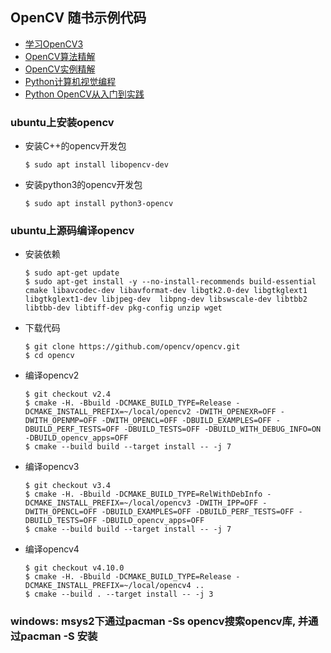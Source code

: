 ## OpenCV 随书示例代码

- [学习OpenCV3](Learning.OpenCV)
- [OpenCV算法精解](OpenCV.Algorithmic.Solution)
- [OpenCV实例精解](OpenCV.By.Example)
- [Python计算机视觉编程](Programming.Computer.Vision.With.Python)
- [Python OpenCV从入门到实践](Python.OpenCV.From.Novice.To.Practice)


### ubuntu上安装opencv

- 安装C++的opencv开发包
    ```
    $ sudo apt install libopencv-dev 
    ```

- 安装python3的opencv开发包
    ```
    $ sudo apt install python3-opencv
    ```


### ubuntu上源码编译opencv

- 安装依赖
    ```
    $ sudo apt-get update
    $ sudo apt-get install -y --no-install-recommends build-essential cmake libavcodec-dev libavformat-dev libgtk2.0-dev libgtkglext1 libgtkglext1-dev libjpeg-dev  libpng-dev libswscale-dev libtbb2 libtbb-dev libtiff-dev pkg-config unzip wget
    ```

- 下载代码
    ```
    $ git clone https://github.com/opencv/opencv.git
    $ cd opencv
    ```

- 编译opencv2
    ```
    $ git checkout v2.4
    $ cmake -H. -Bbuild -DCMAKE_BUILD_TYPE=Release -DCMAKE_INSTALL_PREFIX=~/local/opencv2 -DWITH_OPENEXR=OFF -DWITH_OPENMP=OFF -DWITH_OPENCL=OFF -DBUILD_EXAMPLES=OFF -DBUILD_PERF_TESTS=OFF -DBUILD_TESTS=OFF -DBUILD_WITH_DEBUG_INFO=ON -DBUILD_opencv_apps=OFF
    $ cmake --build build --target install -- -j 7
    ```

- 编译opencv3
    ```
    $ git checkout v3.4
    $ cmake -H. -Bbuild -DCMAKE_BUILD_TYPE=RelWithDebInfo -DCMAKE_INSTALL_PREFIX=~/local/opencv3 -DWITH_IPP=OFF -DWITH_OPENCL=OFF -DBUILD_EXAMPLES=OFF -DBUILD_PERF_TESTS=OFF -DBUILD_TESTS=OFF -DBUILD_opencv_apps=OFF
    $ cmake --build build --target install -- -j 7
    ```

- 编译opencv4
    ```
    $ git checkout v4.10.0
    $ cmake -H. -Bbuild -DCMAKE_BUILD_TYPE=Release -DCMAKE_INSTALL_PREFIX=~/local/opencv4 ..
    $ cmake --build . --target install -- -j 3
    ```

### windows: msys2下通过pacman -Ss opencv搜索opencv库, 并通过pacman -S 安装

